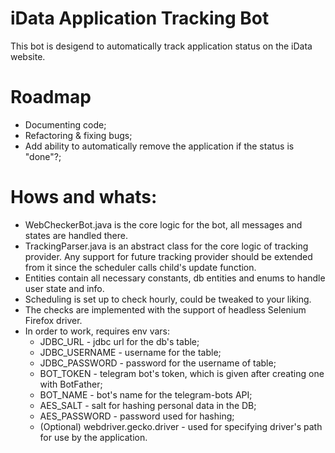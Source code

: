 # iData Application Tracking Bot

This bot is desigend to automatically track application status on the iData website.

# Roadmap

* Documenting code;
* Refactoring & fixing bugs;
* Add ability to automatically remove the application if the status is "done"?;

# Hows and whats:

* WebCheckerBot.java is the core logic for the bot, all messages and states are handled there.
* TrackingParser.java is an abstract class for the core logic of tracking provider. Any support for future tracking
  provider should be extended from it since the scheduler calls child's update function.
* Entities contain all necessary constants, db entities and enums to handle user state and info.
* Scheduling is set up to check hourly, could be tweaked to your liking.
* The checks are implemented with the support of headless Selenium Firefox driver.
* In order to work, requires env vars:
  * JDBC_URL - jdbc url for the db's table;
  * JDBC_USERNAME - username for the table;
  * JDBC_PASSWORD - password for the username of table;
  * BOT_TOKEN - telegram bot's token, which is given after creating one with BotFather;
  * BOT_NAME - bot's name for the telegram-bots API;
  * AES_SALT - salt for hashing personal data in the DB;
  * AES_PASSWORD - password used for hashing;
  * (Optional) webdriver.gecko.driver - used for specifying driver's path for use by the application.
